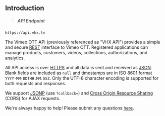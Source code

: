 <!-- ___INTRODUCTION____________________________ -->
<h2 class="head-3 margin-top-large margin-bottom-medium" id="introduction">Introduction</h2>

> <h5 class="head-5 text--white">API Endpoint</h5>

```plaintext
https://api.vhx.tv
```
<section class="text-2 contain">
  <p>The Vimeo OTT API (previously referenced as "VHX API") provides a simple and secure <a href="http://en.wikipedia.org/wiki/Representational_State_Transfer" target="_blank">REST</a> interface to Vimeo OTT. Registered applications can manage products, customers, videos, collections, authorizations, and analytics.</p>
  <p>All API access is over <a href="http://en.wikipedia.org/wiki/HTTP_Secure">HTTPS</a> and all data is sent and received as <a href="https://en.wikipedia.org/wiki/JSON" target="_blank">JSON</a>. Blank fields are included as <code>null</code> and timestamps are in ISO 8601 format <code>YYYY-MM-DDTHH:MM:SSZ</code>. Only the UTF-8 character encoding is supported for both requests and responses.</p>
  <p>We support <a href="https://en.wikipedia.org/wiki/JSONP" target="_blank">JSONP</a> (use <code>?callback=</code>) and <a href="http://en.wikipedia.org/wiki/Cross-origin_resource_sharing" target="_blank">Cross Origin Resource Sharing</a> (CORS) for AJAX requests.</p>
  <p class="padding-top-medium border-top border--gray-light">We're always happy to help! Please submit any questions <a href="https://vimeoott.zendesk.com/hc/en-us/requests/new">here</a>.</p>
</section>
